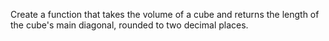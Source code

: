 Create a function that takes the volume of a cube and returns the length of the cube's main diagonal, rounded to two decimal places.

